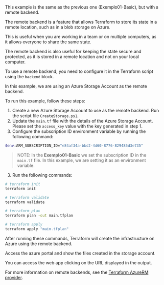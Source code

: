 This example is the same as the previous one (Exemplo01-Basic), but with a remote backend.

The remote backend is a feature that allows Terraform to store its state in a remote location, such as in a blob storage on Azure.

This is useful when you are working in a team or on multiple computers, as it allows everyone to share the same state.

The remote backend is also useful for keeping the state secure and protected, as it is stored in a remote location and not on your local computer.

To use a remote backend, you need to configure it in the Terraform script using the `backend` block.

In this example, we are using an Azure Storage Account as the remote backend.

To run this example, follow these steps:

1. Create a new Azure Storage Account to use as the remote backend. Run the script file `CreateStorage.ps1`.
2. Update the `main.tf` file with the details of the Azure Storage Account. Please set the `access_key` value with the key generated in step 1. 
3. Configure the subscription ID environment variable by running the following command:

```bash
$env:ARM_SUBSCRIPTION_ID="e84af34a-bbd2-4d60-8776-829485d3e735"
```

> NOTE: In the **Exemplo01-Basic** we set the subscription ID in the `main.tf` file. In this example, we are setting it as an environment variable.

3. Run the following commands:

```bash
# terraform init
terraform init

# terraform validate
terraform validate

# terraform plan
terraform plan -out main.tfplan

# terraform apply
terraform apply "main.tfplan"
``` 

After running these commands, Terraform will create the infrastructure on Azure using the remote backend.

Access the azure portal and show the files created in the storage account.

You can access the web app clicking on the URL displayed in the output.

For more information on remote backends, see the [Terraform AzureRM provider](https://developer.hashicorp.com/terraform/language/backend/azurerm).